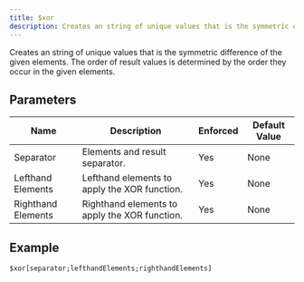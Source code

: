 ```yaml
---
title: $xor
description: Creates an string of unique values that is the symmetric difference of the given elements. The order of result values is determined by the order they occur in the given elements.
---
```


Creates an string of unique values that is the symmetric difference of the given elements. The order of result values is determined by the order they occur in the given elements.
## Parameters
|        Name        |                  Description                  | Enforced | Default Value |
|--------------------|-----------------------------------------------|----------|---------------|
| Separator          | Elements and result separator.                | Yes      | None          |
| Lefthand Elements  | Lefthand elements to apply the XOR function.  | Yes      | None          |
| Righthand Elements | Righthand elements to apply the XOR function. | Yes      | None          |
## Example
```eats
$xor[separator;lefthandElements;righthandElements]
```